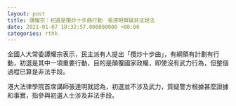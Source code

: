 ```yaml
---
layout: post
title: 譚耀宗：初選是攬炒十步曲行動　張達明質疑非法說法
date: 2021-01-07 18:32:57.000000000 +08:00
categories: rthk
---
```


全國人大常委譚耀宗表示，民主派有人提出「攬炒十步曲」，有綱領有計劃有行動，初選是其中一項重要行動，目的是顛覆國家政權，即使沒有武力行為，但整個過程已算是非法手段。

港大法律學院首席講師張達明就認為，初選並不涉及武力，質疑警方根據甚麼證據和事實，指參與初選人士涉及非法手段。
